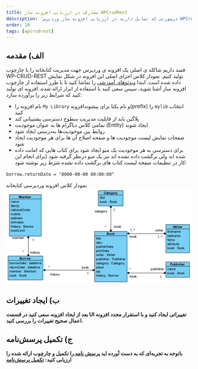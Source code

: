 ```yaml
---
title: مشارکت در ارزیابی افزونه ساز WPCrudRest
description: 'درصورتی که تمایل دارید در ارزیابی افزونه ساز وردپرس WPCrudRest شرکت کنید بعد از کار با ابزار پرسش نامه را تکمیل کنید'
order: 10
tags: [wpcrudrest]
---
```


## الف) مقدمه

قصد داریم شاکله ی اصلی یک افزونه ی وردپرس جهت مدیریت کتابخانه را با چارچوب 
WP-CRUD-REST
تولید کنیم. نمودار کلاس اجزای اصلی این افزونه در شکل نمایش داده شده است.
ابتدا 
[ویدئوهای آموزشی](https://github.com/asadidebuger/WPCrudRest#guidance-videos)
را تماشا کنید تا با طرز استفاده از چارچوب افزونه ساز آشنا شوید، سپس سعی کنید با استفاده از ابزار ارائه شده، افزونه ای تولید کنید که شرایط زیر را برآورده سازد:


*	نام افزونه را `My Library` و نام یکتا برای پیشوندافزونه(prefix) را `mylib` انتخاب کنید
*	پلاگین باید از قابلیت مدیریت سطوح دسترسی پشتیبانی کند
*	تمامی کلاس دیاگرام ها به عنوان موجودیت (Entity) ایجاد شوند
*	روابط بین موجودیت‌ها به‌درستی ایجاد شود
*	صفحات نمایش لیست موجودیت ها و صفحه اصلاح آن ها برای هر موجودیت ایجاد شود
*	برای دسترسی به هر موجودیت یک منو ایجاد شود
برای کتاب هایی که امانت داده شده اند ولی برگشت داده نشده اند نیز یک منو درنظر گرفته شود (برای انجام این کار در تنظیمات صفحه لیست کتاب های برگشت داده نشده شرط زیر نوشته شود:
 
`borrow.returnDate = "0000-00-00 00:00:00"`


نمودار کلاس افزونه وردپرسی کتابخانه
![Simple library class-diagram](/content/wpcrudrest/classdiagram-lib.png)


## ب) ایجاد تغییرات
**بعد از ایجاد افزونه سعی کنید در قسمت UI تغییراتی ایجاد کنید و با استقرار مجدد افزونه اعمال صحیح تغییرات را بررسی کنید.**


## ج) تکمیل پرسش‌نامه

**باتوجه به تجربه‌ای که به دست آورده اید
 [پرسش نامه ](https://docs.google.com/forms/d/e/1FAIpQLSf2H-mzP1cNXAaVREjEYtLAD6XTrCxFX9oGl1c6Aun24wwK5w/viewform)
را تکمیل و چارچوب ارائه شده را ارزیابی کنید:
[تکمیل پرسش‌نامه ](https://docs.google.com/forms/d/e/1FAIpQLSf2H-mzP1cNXAaVREjEYtLAD6XTrCxFX9oGl1c6Aun24wwK5w/viewform)**
